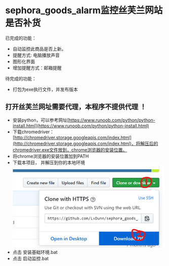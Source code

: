 # sephora_goods_alarm监控丝芙兰网站是否补货

已完成的功能：
- 自动监控此商品是否上新。
- 提醒方式: 电脑播放声音
- 图形化界面
- 增加提醒方式：邮箱提醒

待完成的功能：

- 打包为exe执行文件，并发布版本

## 打开丝芙兰网址需要代理，本程序不提供代理 ！

- 安装python，可以参考网址[https://www.runoob.com/python/python-install.html](https://www.runoob.com/python/python-install.html)
- 下载chromedriver：  [http://chromedriver.storage.googleapis.com/index.html](http://chromedriver.storage.googleapis.com/index.html)，将解压后的chromedriver.exe文件放到，chrome浏览器的安装位置。
- 将chrome浏览器的安装位置加到PATH
- 下载本项目， 并解压到你的本地环境
![image](https://github.com/LvDunn/sephora_goods_alarm/blob/master/images/download.png)
- 点击 安装基础环境.bat 
- 点击 启动监控.bat 
